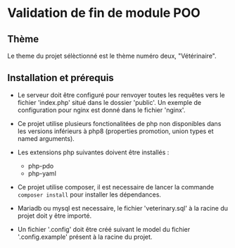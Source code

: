 # Validation de fin de module POO

## Thème

Le theme du projet sélèctionné est le thème numéro deux, "Vétérinaire".

## Installation et prérequis

- Le serveur doit être configuré pour renvoyer toutes les requêtes vers le fichier 'index.php' situé dans le dossier 'public'. Un exemple de configuration pour nginx est donné dans le fichier 'nginx'.

- Ce projet utilise plusieurs fonctionalitées de php non disponibles dans les versions inférieurs à php8 (properties promotion, union types et named arguments).

- Les extensions php suivantes doivent être installés :
	- php-pdo
	- php-yaml

- Ce projet utilise composer, il est necessaire de lancer la commande ```composer install``` pour installer les dépendances.

- Mariadb ou mysql est necessaire, le fichier 'veterinary.sql' à la racine du projet doit y être importé.

- Un fichier '.config' doit être créé suivant le model du fichier '.config.example' présent à la racine du projet.
